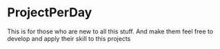 # ProjectPerDay
This is for those who are new to all this stuff. And make them feel free to develop and apply their skill to this projects
